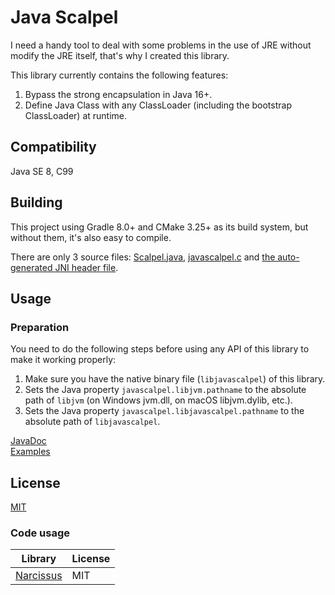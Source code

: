 # Java Scalpel
I need a handy tool to deal with some problems in the use of JRE without modify the JRE itself, that's why I created this library.

This library currently contains the following features: 
1. Bypass the strong encapsulation in Java 16+.
2. Define Java Class with any ClassLoader (including the bootstrap ClassLoader) at runtime.

## Compatibility
Java SE 8, C99

## Building
This project using Gradle 8.0+ and CMake 3.25+ as its build system, but without them, it's also easy to compile.

There are only 3 source files: [Scalpel.java](/src/main/java/com/tianscar/util/Scalpel.java), 
[javascalpel.c](/src/main/c/javascalpel.c) and [the auto-generated JNI header file](/src/main/c/com_tianscar_util_Scalpel.h).

## Usage
### Preparation
You need to do the following steps before using any API of this library to make it working properly:
1. Make sure you have the native binary file (`libjavascalpel`) of this library.
2. Sets the Java property `javascalpel.libjvm.pathname` to the absolute path of `libjvm` (on Windows jvm.dll, on macOS libjvm.dylib, etc.).
3. Sets the Java property `javascalpel.libjavascalpel.pathname` to the absolute path of `libjavascalpel`.

[JavaDoc](/docs)  
[Examples](/src/test/java/com/tianscar/util/test/ScalpelTest.java)

## License
[MIT](/LICENSE)

### Code usage
| Library                                                  | License    |
|----------------------------------------------------------|------------|
| [Narcissus](https://github.com/toolfactory/narcissus)    | MIT        |
